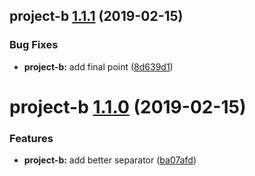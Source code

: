 ## project-b [1.1.1](https://github.com/darerodz/example-monorepo/compare/project-b@1.1.0...project-b@1.1.1) (2019-02-15)


### Bug Fixes

* **project-b:** add final point ([8d639d1](https://github.com/darerodz/example-monorepo/commit/8d639d1))

# project-b [1.1.0](https://github.com/darerodz/example-monorepo/compare/project-b@1.0.0...project-b@1.1.0) (2019-02-15)


### Features

* **project-b:** add better separator ([ba07afd](https://github.com/darerodz/example-monorepo/commit/ba07afd))
